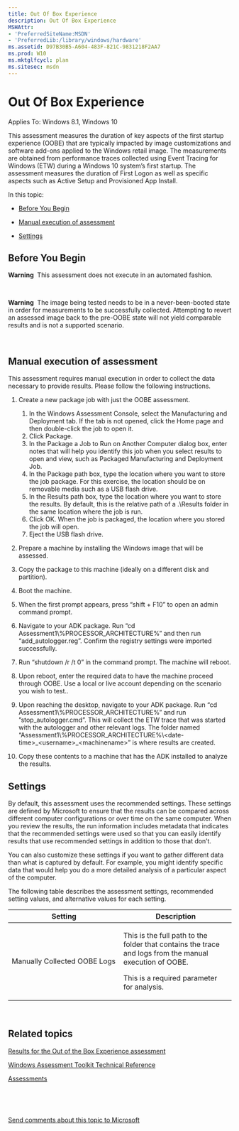 ```yaml
---
title: Out Of Box Experience
description: Out Of Box Experience
MSHAttr:
- 'PreferredSiteName:MSDN'
- 'PreferredLib:/library/windows/hardware'
ms.assetid: D97B30B5-A604-483F-821C-9831218F2AA7
ms.prod: W10
ms.mktglfcycl: plan
ms.sitesec: msdn
---
```


# Out Of Box Experience


Applies To: Windows 8.1, Windows 10

This assessment measures the duration of key aspects of the first startup experience (OOBE) that are typically impacted by image customizations and software add-ons applied to the Windows retail image. The measurements are obtained from performance traces collected using Event Tracing for Windows (ETW) during a Windows 10 system’s first startup. The assessment measures the duration of First Logon as well as specific aspects such as Active Setup and Provisioned App Install.

In this topic:

-   [Before You Begin](#beforebegin)

-   [Manual execution of assessment](#bkmk-streamingworkloads)

-   [Settings](#settings)

## <a href="" id="beforebegin"></a>Before You Begin


**Warning**  This assessment does not execute in an automated fashion.

 

**Warning**  The image being tested needs to be in a never-been-booted state in order for measurements to be successfully collected. Attempting to revert an assessed image back to the pre-OOBE state will not yield comparable results and is not a supported scenario.

 

## <a href="" id="bkmk-streamingworkloads"></a>Manual execution of assessment


This assessment requires manual execution in order to collect the data necessary to provide results. Please follow the following instructions.

1.  Create a new package job with just the OOBE assessment.
    1.  In the Windows Assessment Console, select the Manufacturing and Deployment tab. If the tab is not opened, click the Home page and then double-click the job to open it.
    2.  Click Package.
    3.  In the Package a Job to Run on Another Computer dialog box, enter notes that will help you identify this job when you select results to open and view, such as Packaged Manufacturing and Deployment Job.
    4.  In the Package path box, type the location where you want to store the job package. For this exercise, the location should be on removable media such as a USB flash drive.
    5.  In the Results path box, type the location where you want to store the results. By default, this is the relative path of a .\\Results folder in the same location where the job is run.
    6.  Click OK. When the job is packaged, the location where you stored the job will open.
    7.  Eject the USB flash drive.

2.  Prepare a machine by installing the Windows image that will be assessed.
3.  Copy the package to this machine (ideally on a different disk and partition).
4.  Boot the machine.
5.  When the first prompt appears, press “shift + F10” to open an admin command prompt.
6.  Navigate to your ADK package. Run “cd Assessment1\\%PROCESSOR\_ARCHITECTURE%” and then run “add\_autologger.reg”. Confirm the registry settings were imported successfully.
7.  Run “shutdown /r /t 0” in the command prompt. The machine will reboot.
8.  Upon reboot, enter the required data to have the machine proceed through OOBE. Use a local or live account depending on the scenario you wish to test..
9.  Upon reaching the desktop, navigate to your ADK package. Run “cd Assessment1\\%PROCESSOR\_ARCHITECTURE%” and run ”stop\_autologger.cmd”. This will collect the ETW trace that was started with the autologger and other relevant logs. The folder named “Assessment1\\%PROCESSOR\_ARCHITECTURE%\\&lt;date-time&gt;\_&lt;username&gt;\_&lt;machinename&gt;” is where results are created.
10. Copy these contents to a machine that has the ADK installed to analyze the results.

## Settings


By default, this assessment uses the recommended settings. These settings are defined by Microsoft to ensure that the results can be compared across different computer configurations or over time on the same computer. When you review the results, the run information includes metadata that indicates that the recommended settings were used so that you can easily identify results that use recommended settings in addition to those that don’t.

You can also customize these settings if you want to gather different data than what is captured by default. For example, you might identify specific data that would help you do a more detailed analysis of a particular aspect of the computer.

The following table describes the assessment settings, recommended setting values, and alternative values for each setting.

<table>
<colgroup>
<col width="50%" />
<col width="50%" />
</colgroup>
<thead>
<tr class="header">
<th>Setting</th>
<th>Description</th>
</tr>
</thead>
<tbody>
<tr class="odd">
<td><p>Manually Collected OOBE Logs</p></td>
<td><p>This is the full path to the folder that contains the trace and logs from the manual execution of OOBE.</p>
<p>This is a required parameter for analysis.</p></td>
</tr>
</tbody>
</table>

 

## Related topics


[Results for the Out of the Box Experience assessment](results-for-the-out-of-box-experience-assessment.md)

[Windows Assessment Toolkit Technical Reference](windows-assessment-toolkit-technical-reference.md)

[Assessments](assessments.md)

 

 

[Send comments about this topic to Microsoft](mailto:wsddocfb@microsoft.com?subject=Documentation%20feedback%20%5Bp_assessments\p_assessments%5D:%20Out%20Of%20Box%20Experience%20%20RELEASE:%20%285/3/2016%29&body=%0A%0APRIVACY%20STATEMENT%0A%0AWe%20use%20your%20feedback%20to%20improve%20the%20documentation.%20We%20don't%20use%20your%20email%20address%20for%20any%20other%20purpose,%20and%20we'll%20remove%20your%20email%20address%20from%20our%20system%20after%20the%20issue%20that%20you're%20reporting%20is%20fixed.%20While%20we're%20working%20to%20fix%20this%20issue,%20we%20might%20send%20you%20an%20email%20message%20to%20ask%20for%20more%20info.%20Later,%20we%20might%20also%20send%20you%20an%20email%20message%20to%20let%20you%20know%20that%20we've%20addressed%20your%20feedback.%0A%0AFor%20more%20info%20about%20Microsoft's%20privacy%20policy,%20see%20http://privacy.microsoft.com/default.aspx. "Send comments about this topic to Microsoft")





